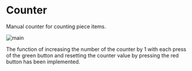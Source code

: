 # Counter
Manual counter for counting piece items.

![main](https://user-images.githubusercontent.com/112074005/214334884-191afdff-38ce-4673-a777-d3a29cfc1cd8.jpg)

The function of increasing the number of the counter by 1 with each press of the green button
and resetting the counter value by pressing the red button has been implemented.
